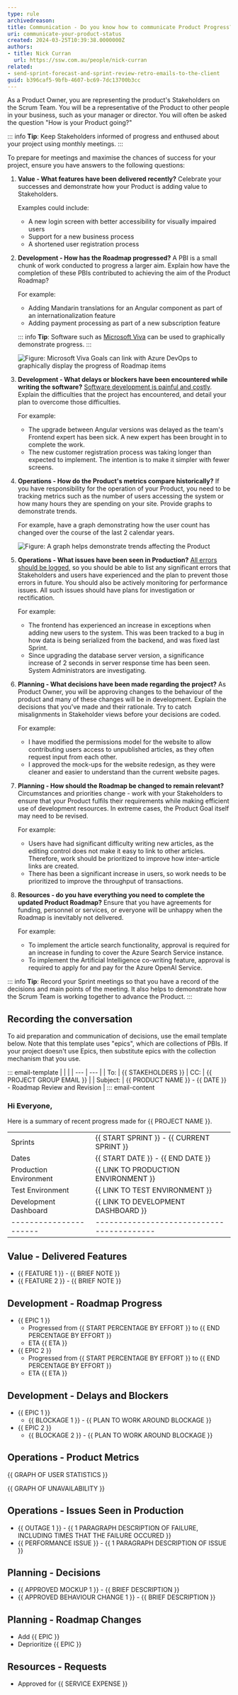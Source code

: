 ```yaml
---
type: rule
archivedreason: 
title: Communication - Do you know how to communicate Product Progress?
uri: communicate-your-product-status
created: 2024-03-25T10:39:38.0000000Z
authors:
- title: Nick Curran
  url: https://ssw.com.au/people/nick-curran
related:
- send-sprint-forecast-and-sprint-review-retro-emails-to-the-client
guid: b396caf5-9bfb-4607-bc69-7dc13700b3cc
---
```


As a Product Owner, you are representing the product's Stakeholders on the Scrum Team. You will be a representative of the Product to other people in your business, such as your manager or director. You will often be asked the question "How is your Product going?"

::: info
**Tip**: Keep Stakeholders informed of progress and enthused about your project using monthly meetings.
:::

To prepare for meetings and maximise the chances of success for your project, ensure you have answers to the following questions:

1. **Value - What features have been delivered recently?** Celebrate your successes and demonstrate how your Product is adding value to Stakeholders.

    Examples could include:
    - A new login screen with better accessibility for visually impaired users
    - Support for a new business process
    - A shortened user registration process

2. **Development - How has the Roadmap progressed?** A PBI is a small chunk of work conducted to progress a larger aim. Explain how have the completion of these PBIs contributed to achieving the aim of the Product Roadmap? 

    For example:
    - Adding Mandarin translations for an Angular component as part of an internationalization feature
    - Adding payment processing as part of a new subscription feature

    ::: info
    **Tip**: Software such as [Microsoft Viva](https://www.microsoft.com/en-au/microsoft-viva/goals) can be used to graphically demonstrate progress.
    :::

    ![Figure: Microsoft Viva Goals can link with Azure DevOps to graphically display the progress of Roadmap items](viva-goals-roadmap.png)

3. **Development - What delays or blockers have been encountered while writing the software?** [Software development is painful and costly](https://www.ssw.com.au/rules/do-you-manage-clients-expectations/). Explain the difficulties that the project has encountered, and detail your plan to overcome those difficulties.

    For example:
    - The upgrade between Angular versions was delayed as the team's Frontend expert has been sick. A new expert has been brought in to complete the work.
    - The new customer registration process was taking longer than expected to implement. The intention is to make it simpler with fewer screens.

4. **Operations - How do the Product's metrics compare historically?** If you have responsibility for the operation of your Product, you need to be tracking metrics such as the number of users accessing the system or how many hours they are spending on your site. Provide graphs to demonstrate trends.

    For example, have a graph demonstrating how the user count has changed over the course of the last 2 calendar years.

    ![Figure: A graph helps demonstrate trends affecting the Product](user-metrics.png)

5. **Operations - What issues have been seen in Production?** [All errors should be logged](https://www.ssw.com.au/rules/do-you-log-every-error/), so you should be able to list any significant errors that Stakeholders and users have experienced and the plan to prevent those errors in future. You should also be actively monitoring for performance issues. All such issues should have plans for investigation or rectification.

    For example:
    - The frontend has experienced an increase in exceptions when adding new users to the system. This was been tracked to a bug in how data is being serialized from the backend, and was fixed last Sprint.
    - Since upgrading the database server version, a significance increase of 2 seconds in server response time has been seen. System Administrators are investigating.

6. **Planning - What decisions have been made regarding the project?** As Product Owner, you will be approving changes to the behaviour of the product and many of these changes will be in development. Explain the decisions that you've made and their rationale. Try to catch misalignments in Stakeholder views before your decisions are coded.

    For example:
    - I have modified the permissions model for the website to allow contributing users access to unpublished articles, as they often request input from each other.
    - I approved the mock-ups for the website redesign, as they were cleaner and easier to understand than the current website pages.

7. **Planning - How should the Roadmap be changed to remain relevant?** Circumstances and priorities change - work with your Stakeholders to ensure that your Product fulfils their requirements while making efficient use of development resources. In extreme cases, the Product Goal itself may need to be revised.

    For example:
    - Users have had significant difficulty writing new articles, as the editing control does not make it easy to link to other articles. Therefore, work should be prioritized to improve how inter-article links are created.
    - There has been a significant increase in users, so work needs to be prioritized to improve the throughput of transactions.

8. **Resources - do you have everything you need to complete the updated Product Roadmap?** Ensure that you have agreements for funding, personnel or services, or everyone will be unhappy when the Roadmap is inevitably not delivered.

    For example:
    - To implement the article search functionality, approval is required for an increase in funding to cover the Azure Search Service instance.
    - To implement the Artificial Intelligence co-writing feature, approval is required to apply for and pay for the Azure OpenAI Service.

::: info
**Tip**: Record your Sprint meetings so that you have a record of the decisions and main points of the meeting. It also helps to demonstrate how the Scrum Team is working together to advance the Product.
:::

## Recording the conversation

To aid preparation and communication of decisions, use the email template below. Note that this template uses "epics", which are collections of PBIs. If your project doesn't use Epics, then substitute epics with the collection mechanism that you use.

::: email-template
|     |     |
| --- | --- |
| To: | {{ STAKEHOLDERS }}
| CC: | {{ PROJECT GROUP EMAIL }} |
| Subject: | {{ PRODUCT NAME }} - {{ DATE }} - Roadmap Review and Revision |
::: email-content

### Hi Everyone,

Here is a summary of recent progress made for {{ PROJECT NAME }}.

|                        |                                           |
| ---------------------- | ----------------------------------------- |
| Sprints                | {{ START SPRINT }} - {{ CURRENT SPRINT }} |
| Dates                  | {{ START DATE }} - {{ END DATE }}         |
| Production Environment | {{ LINK TO PRODUCTION ENVIRONMENT }}      |
| Test Environment       | {{ LINK TO TEST ENVIRONMENT }}            |
| Development Dashboard  | {{ LINK TO DEVELOPMENT DASHBOARD }}       |
| ---------------------- | ----------------------------------------- |

## Value - Delivered Features

- {{ FEATURE 1 }} - {{ BRIEF NOTE }}
- {{ FEATURE 2 }} - {{ BRIEF NOTE }}

## Development - Roadmap Progress

- {{ EPIC 1 }}
    - Progressed from {{ START PERCENTAGE BY EFFORT }} to {{ END PERCENTAGE BY EFFORT }}
    - ETA {{ ETA }}
- {{ EPIC 2 }}
    - Progressed from {{ START PERCENTAGE BY EFFORT }} to {{ END PERCENTAGE BY EFFORT }}
    - ETA {{ ETA }}

## Development - Delays and Blockers

- {{ EPIC 1 }}
    - {{ BLOCKAGE 1 }} - {{ PLAN TO WORK AROUND BLOCKAGE }}
- {{ EPIC 2 }}
    - {{ BLOCKAGE 2 }} - {{ PLAN TO WORK AROUND BLOCKAGE }}

## Operations - Product Metrics

{{ GRAPH OF USER STATISTICS }}

{{ GRAPH OF UNAVAILABILITY }}

## Operations - Issues Seen in Production

- {{ OUTAGE 1 }} - {{ 1 PARAGRAPH DESCRIPTION OF FAILURE, INCLUDING TIMES THAT THE FAILURE OCCURED }}
- {{ PERFORMANCE ISSUE }} - {{ 1 PARAGRAPH DESCRIPTION OF ISSUE }}

## Planning - Decisions

- {{ APPROVED MOCKUP 1 }} - {{ BRIEF DESCRIPTION }}
- {{ APPROVED BEHAVIOUR CHANGE 1 }} - {{ BRIEF DESCRIPTION }}

## Planning - Roadmap Changes

- Add {{ EPIC }}
- Deprioritize {{ EPIC }}

## Resources - Requests

- Approved for {{ SERVICE EXPENSE }}

```
